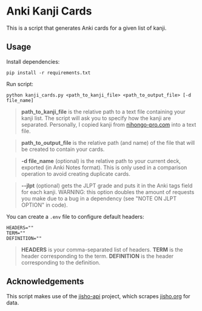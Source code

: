 # Anki Kanji Cards
This is a script that generates Anki cards for a given list of kanji.

## Usage
Install dependencies:
```
pip install -r requirements.txt
```

Run script:
```
python kanji_cards.py <path_to_kanji_file> <path_to_output_file> [-d file_name]
```

> **path_to_kanji_file** is the relative path to a text file containing your kanji list. The script will ask you to specify how the kanji are separated. Personally, I copied kanji from [nihongo-pro.com](https://www.nihongo-pro.com/kanji-pal/list/jlpt) into a text file.

> **path_to_output_file** is the relative path (and name) of the file that will be created to contain your cards.

> **-d file_name** (optional) is the relative path to your current deck, exported (in Anki Notes format). This is only used in a comparison operation to avoid creating duplicate cards.

> **--jlpt** (optional) gets the JLPT grade and puts it in the Anki tags field for each kanji. WARNING: this option doubles the amount of requests you make due to a bug in a dependency (see "NOTE ON JLPT OPTION" in code).

You can create a `.env` file to configure default headers:
```
HEADERS=""
TERM=""
DEFINITION=""
```

> **HEADERS** is your comma-separated list of headers. **TERM** is the header corresponding to the term. **DEFINITION** is the header corresponding to the definition.

## Acknowledgements
This script makes use of the [jisho-api](https://github.com/pedroallenrevez/jisho-api) project, which scrapes [jisho.org](https://jisho.org) for data.
